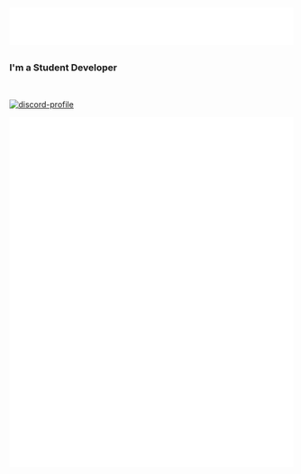 <h1 align="left">
  <img src="https://raw.githubusercontent.com/Crispy-Cream/Crispy-Cream/fa9740a2eb21238f25347affa0d7eea58d335ff6/assets/CrispyHeader.svg" alt="Greeting" />
</h1>

[//]: <> (<a href="https://discord.com/users/455139054464270345">)
[//]: <> (<img src="https://lanyard-profile-readme.vercel.app/api/455139054464270345?animated=true&borderRadius=30px" align="right" />)
[//]: <> (</a> )

### I'm a Student Developer

<br>

[![discord-profile](https://lanyard-profile-readme.vercel.app/api/455139054464270345?animated=true&borderRadius=30px)](https://discord.com/users/455139054464270345)

![Github-Stats](https://raw.githubusercontent.com/Crispy-Cream/Crispy-Cream/30907961d0b46122295661e6c36a9d284a296b69/github-metrics.svg)
